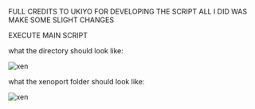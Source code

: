 FULL CREDITS TO UKIYO FOR DEVELOPING THE SCRIPT
ALL I DID WAS MAKE SOME SLIGHT CHANGES

EXECUTE MAIN SCRIPT

what the directory should look like:

![xen](https://github.com/user-attachments/assets/51443e56-9464-405d-a4b4-6deddb4e03be)

what the xenoport folder should look like:

![xen](https://github.com/user-attachments/assets/ca128467-24f7-4b40-a47c-a36a30ff636f)
